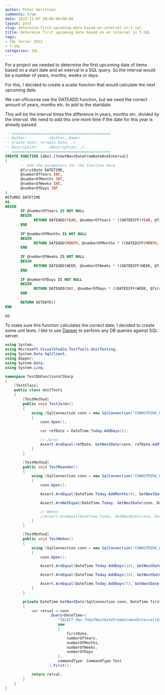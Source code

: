 ```yaml
---
author: Peter Gerritsen
comments: true
date: 2015-11-07 10:00:00+00:00
layout: post
slug: determine-first-upcoming-date-based-on-interval-in-t-sql
title: Determine first upcoming date based on an interval in T-SQL
tags:
- SQL Server 2012
- T-SQL
categories: SQL
---
```


For a project we needed to determine the first upcoming date of items based on a start date and an interval in a SQL query.
So the interval would be a number of years, months, weeks or days. 

For this, I decided to create a scalar function that would calculate the next upcoming date. 

We can offcourse use the DATEADD function, but we need the correct amount of years, months etc. to add to the startdate.

This will be the interval times the difference in years, months etc. divided by the interval. We need to add this one more time if the date for this year is already passed.

```sql
-- =============================================
-- Author:          <Author,,Name>
-- Create date: <Create Date, ,>
-- Description:     <Description, ,>
-- =============================================
CREATE FUNCTION [dbo].[fnGetNextDateFromDateAndInterval]
(
       -- Add the parameters for the function here
       @firstDate DATETIME,
       @numberOfYears INT,
       @numberOfMonths INT,
       @numberOfWeeks INT,
       @numberOfDays INT
)
RETURNS DATETIME
AS
BEGIN
       IF @numberOfYears IS NOT NULL
       BEGIN
             RETURN DATEADD(YEAR, @numberOfYears * ((DATEDIFF(YEAR, @firstDate, GETDATE()) / @numberOfYears) + CASE WHEN DATEFROMPARTS(YEAR(GETDATE()), MONTH(@firstDate), DAY(@firstDate)) > GETDATE() THEN 0 ELSE 1 END), @firstDate)
       END
 
       IF @numberOfMonths IS NOT NULL
       BEGIN
             RETURN DATEADD(MONTH, @numberOfMonths * ((DATEDIFF(MONTH, @firstDate, GETDATE()) / @numberOfMonths) + CASE WHEN DATEFROMPARTS(YEAR(GETDATE()), MONTH(@firstDate), DAY(@firstDate)) > GETDATE() THEN 0 ELSE 1 END), @firstDate)
       END
 
       IF @numberOfWeeks IS NOT NULL
       BEGIN
             RETURN DATEADD(WEEK, @numberOfWeeks * ((DATEDIFF(WEEK, @firstDate, GETDATE()) / @numberOfWeeks) + CASE WHEN DATEFROMPARTS(YEAR(GETDATE()), MONTH(@firstDate), DAY(@firstDate)) > GETDATE() THEN 0 ELSE 1 END), @firstDate)
       END
 
       IF @numberOfDays IS NOT NULL
       BEGIN
             RETURN DATEADD(DAY, @numberOfDays * ((DATEDIFF(WEEK, @firstDate, GETDATE()) / @numberOfDays) + CASE WHEN DATEFROMPARTS(YEAR(GETDATE()), MONTH(@firstDate), DAY(@firstDate)) > GETDATE() THEN 0 ELSE 1 END), @firstDate)
       END
 
       RETURN GETDATE()
END
 
GO
```

To make sure this function calculates the correct date, I decided to create some unit tests. I like to use [Dapper](https://github.com/StackExchange/dapper-dot-net) to perform any DB queries against SQL server.

```csharp
using System;
using Microsoft.VisualStudio.TestTools.UnitTesting;
using System.Data.SqlClient;
using Dapper;
using System.Data;
using System.Linq;

namespace TestDbFunctionsCSharp
{
    [TestClass]
    public class UnitTest1
    {
        [TestMethod]
        public void TestJaren()
        {
            using (SqlConnection conn = new SqlConnection("CONNSTRING_HERE"))
            {
                conn.Open();

                var refDate = DateTime.Today.AddDays(2);

                // Jaren
                Assert.AreEqual(refDate, GetNextDate(conn, refDate.AddYears(9 * -3), 3));               
            }
        }

        [TestMethod]
        public void TestMaanden()
        {
            using (SqlConnection conn = new SqlConnection("CONNSTRING_HERE"))
            {
                conn.Open();

                Assert.AreEqual(DateTime.Today.AddMonths(4), GetNextDate(conn, DateTime.Today.AddMonths(-8), numberOfMonths: 6));

                Assert.AreNotEqual(DateTime.Today, GetNextDate(conn, DateTime.Today.AddMonths(-7), numberOfMonths: 1));

                // Weken
                //Assert.AreEqual(DateTime.Today, GetNextDate(conn, DateTime.Today.AddDays(-7 * 8), numberOfWeeks: 2));
            }
        }

        [TestMethod]
        public void TestWeken()
        {
            using (SqlConnection conn = new SqlConnection("CONNSTRING_HERE"))
            {
                conn.Open();

                Assert.AreEqual(DateTime.Today.AddDays(14), GetNextDate(conn, DateTime.Today.AddDays(-7 * 8), numberOfWeeks: 2));

                Assert.AreEqual(DateTime.Today.AddDays(14), GetNextDate(conn, DateTime.Today.AddDays(-7 * 80), numberOfWeeks: 2));

                Assert.AreEqual(DateTime.Today.AddDays(7), GetNextDate(conn, DateTime.Today.AddDays(-7 * 79), numberOfWeeks: 2));
            }
        }

        private DateTime GetNextDate(SqlConnection conn, DateTime firstDate, int? numberOfYears = null, int? numberOfMonths = null, int? numberOfWeeks = null, int? numberOfDays = null)
        {
            var retval = conn
                    .Query<DateTime>(
                        "SELECT dbo.fnGetNextDateFromDateAndInterval(@firstDate, @numberOfYears, @numberOfMonths, @numberOfWeeks, @numberOfDays) AS VolgendeDatum",
                        new
                        {
                            firstDate,
                            numberOfYears,
                            numberOfMonths,
                            numberOfWeeks,
                            numberOfDays
                        },
                        commandType: CommandType.Text
                    ).First();

            return retval;
        }
    }
}
```

